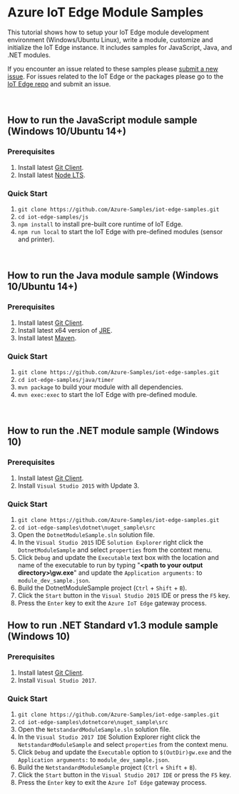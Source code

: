 # Azure IoT Edge Module Samples
This tutorial shows how to setup your IoT Edge module development environment (Windows/Ubuntu Linux), write a module, customize and initialize the IoT Edge instance. It includes samples for JavaScript, Java, and .NET modules.

If you encounter an issue related to these samples please [submit a new issue](https://github.com/Azure-Samples/iot-edge-samples/issues/new). For issues related to the IoT Edge or the packages please go to the [IoT Edge repo](https://github.com/Azure/iot-edge) and submit an issue.

<br>

## How to run the JavaScript module sample (Windows 10/Ubuntu 14+)
### Prerequisites
1. Install latest [Git Client](https://git-scm.com/downloads).
2. Install latest [Node LTS](https://nodejs.org).
### Quick Start
1. `git clone https://github.com/Azure-Samples/iot-edge-samples.git`
2. `cd iot-edge-samples/js`
3. `npm install` to install pre-built core runtime of IoT Edge.
4. `npm run local` to start the IoT Edge with pre-defined modules (sensor and printer).

<br>

## How to run the Java module sample (Windows 10/Ubuntu 14+)
### Prerequisites
1. Install latest [Git Client](https://git-scm.com/downloads).
2. Install latest x64 version of [JRE](http://www.oracle.com/technetwork/java/javase/downloads/jre8-downloads-2133155.html).
3. Install latest [Maven](https://maven.apache.org/install.html).
### Quick Start
1. `git clone https://github.com/Azure-Samples/iot-edge-samples.git`
2. `cd iot-edge-samples/java/timer`
3. `mvn package` to build your module with all dependencies.
4. `mvn exec:exec` to start the IoT Edge with pre-defined module.

<br>

## How to run the .NET module sample (Windows 10)
### Prerequisites
1. Install latest [Git Client](https://git-scm.com/downloads).
2. Install `Visual Studio 2015` with Update 3.
### Quick Start
1. `git clone https://github.com/Azure-Samples/iot-edge-samples.git`
2. `cd iot-edge-samples\dotnet\nuget_sample\src`
3. Open the `DotnetModuleSample.sln` solution file.
4. In the `Visual Studio 2015` IDE `Solution Explorer` right click the `DotnetModuleSample` and select `properties` from the context menu.
5. Click `Debug` and update the `Executable` text box with the location and name of the executable to run by typing "**&lt;path to your output directory&gt;\gw.exe**" and update the `Application arguments:` to `module_dev_sample.json`.
6. Build the DotnetModuleSample project (`Ctrl` + `Shift` + `B`).
7. Click the `Start` button in the `Visual Studio 2015` IDE or press the `F5` key.
8. Press the `Enter` key to exit the `Azure IoT Edge` gateway process.

## How to run .NET Standard v1.3 module sample (Windows 10)
### Prerequisites
1. Install latest [Git Client](https://git-scm.com/downloads).
2. Install `Visual Studio 2017`.
### Quick Start
1. `git clone https://github.com/Azure-Samples/iot-edge-samples.git`
2. `cd iot-edge-samples\dotnetcore\nuget_sample\src`
3. Open the `NetstandardModuleSample.sln` solution file.
4. In the `Visual Studio 2017 IDE` Solution Explorer right click the `NetstandardModuleSample` and select `properties` from the context menu.
5. Click `Debug` and update the `Executable` option to `$(OutDir)gw.exe` and the `Application arguments:` to `module_dev_sample.json`.
6. Build the `NetstandardModuleSample` project (`Ctrl` + `Shift` + `B`).
7. Click the `Start` button in the `Visual Studio 2017 IDE` or press the `F5` key.
8. Press the `Enter` key to exit the `Azure IoT Edge` gateway process.